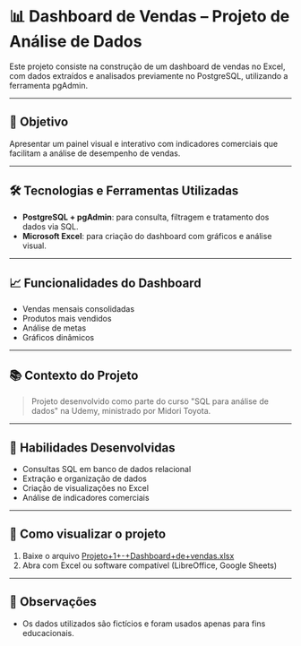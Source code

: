 # 📊 Dashboard de Vendas – Projeto de Análise de Dados

Este projeto consiste na construção de um dashboard de vendas no Excel, com dados extraídos e analisados previamente no PostgreSQL, utilizando a ferramenta pgAdmin.

---

## 🎯 Objetivo

Apresentar um painel visual e interativo com indicadores comerciais que facilitam a análise de desempenho de vendas.

---

## 🛠 Tecnologias e Ferramentas Utilizadas

- **PostgreSQL + pgAdmin**: para consulta, filtragem e tratamento dos dados via SQL.
- **Microsoft Excel**: para criação do dashboard com gráficos e análise visual.

---

## 📈 Funcionalidades do Dashboard

- Vendas mensais consolidadas
- Produtos mais vendidos
- Análise de metas
- Gráficos dinâmicos

---

## 📚 Contexto do Projeto

> Projeto desenvolvido como parte do curso "SQL para análise de dados" na Udemy, ministrado por Midori Toyota.

---

## 🧠 Habilidades Desenvolvidas

- Consultas SQL em banco de dados relacional
- Extração e organização de dados
- Criação de visualizações no Excel
- Análise de indicadores comerciais

---

## 🔗 Como visualizar o projeto

1. Baixe o arquivo [Projeto+1+-+Dashboard+de+vendas.xlsx](https://github.com/The-Kermit/Dashboard-de-vendas/blob/main/Projeto%2B1%2B-%2BDashboard%2Bde%2Bvendas.xlsx)
2. Abra com Excel ou software compatível (LibreOffice, Google Sheets)

---

## 📝 Observações

- Os dados utilizados são fictícios e foram usados apenas para fins educacionais.

